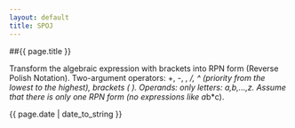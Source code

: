 ```yaml
---
layout: default
title: SPOJ
---
```


##{{ page.title }}

Transform the algebraic expression with brackets into RPN form (Reverse Polish Notation). Two-argument operators: +, -, *, /, ^ (priority from the lowest to the highest), brackets ( ). Operands: only letters: a,b,...,z. Assume that there is only one RPN form (no expressions like a*b*c).


{{ page.date | date_to_string }}
